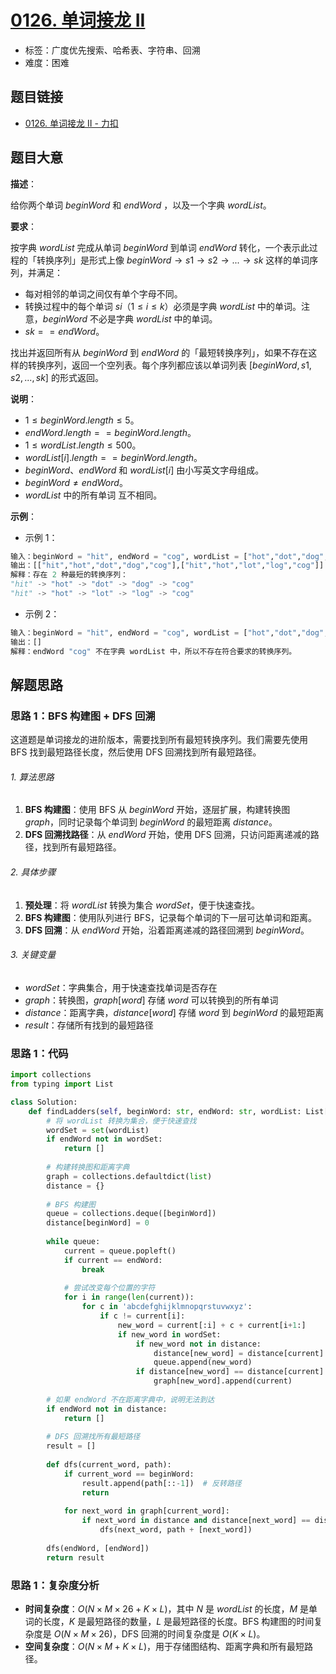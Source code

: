 # [0126. 单词接龙 II](https://leetcode.cn/problems/word-ladder-ii/)

- 标签：广度优先搜索、哈希表、字符串、回溯
- 难度：困难

## 题目链接

- [0126. 单词接龙 II - 力扣](https://leetcode.cn/problems/word-ladder-ii/)

## 题目大意

**描述**：

给你两个单词 $beginWord$ 和 $endWord$ ，以及一个字典 $wordList$。

**要求**：

按字典 $wordList$ 完成从单词 $beginWord$ 到单词 $endWord$ 转化，一个表示此过程的「转换序列」是形式上像 $beginWord \rightarrow s1 \rightarrow s2 \rightarrow ... \rightarrow sk$ 这样的单词序列，并满足：

- 每对相邻的单词之间仅有单个字母不同。
- 转换过程中的每个单词 $si$（$1 \le i \le k$）必须是字典 $wordList$ 中的单词。注意，$beginWord$ 不必是字典 $wordList$ 中的单词。
- $sk == endWord$。

找出并返回所有从 $beginWord$ 到 $endWord$ 的「最短转换序列」，如果不存在这样的转换序列，返回一个空列表。每个序列都应该以单词列表 $[beginWord, s1, s2, ..., sk]$ 的形式返回。

**说明**：

- $1 \le beginWord.length \le 5$。
- $endWord.length == beginWord.length$。
- $1 \le wordList.length \le 500$。
- $wordList[i].length == beginWord.length$。
- $beginWord$、$endWord$ 和 $wordList[i]$ 由小写英文字母组成。
- $beginWord \ne endWord$。
- $wordList$ 中的所有单词 互不相同。

**示例**：

- 示例 1：

```python
输入：beginWord = "hit", endWord = "cog", wordList = ["hot","dot","dog","lot","log","cog"]
输出：[["hit","hot","dot","dog","cog"],["hit","hot","lot","log","cog"]]
解释：存在 2 种最短的转换序列：
"hit" -> "hot" -> "dot" -> "dog" -> "cog"
"hit" -> "hot" -> "lot" -> "log" -> "cog"
```

- 示例 2：

```python
输入：beginWord = "hit", endWord = "cog", wordList = ["hot","dot","dog","lot","log"]
输出：[]
解释：endWord "cog" 不在字典 wordList 中，所以不存在符合要求的转换序列。
```

## 解题思路

### 思路 1：BFS 构建图 + DFS 回溯

这道题是单词接龙的进阶版本，需要找到所有最短转换序列。我们需要先使用 BFS 找到最短路径长度，然后使用 DFS 回溯找到所有最短路径。

###### 1. 算法思路

1. **BFS 构建图**：使用 BFS 从 $beginWord$ 开始，逐层扩展，构建转换图 $graph$，同时记录每个单词到 $beginWord$ 的最短距离 $distance$。
2. **DFS 回溯找路径**：从 $endWord$ 开始，使用 DFS 回溯，只访问距离递减的路径，找到所有最短路径。

###### 2. 具体步骤

1. **预处理**：将 $wordList$ 转换为集合 $wordSet$，便于快速查找。
2. **BFS 构建图**：使用队列进行 BFS，记录每个单词的下一层可达单词和距离。
3. **DFS 回溯**：从 $endWord$ 开始，沿着距离递减的路径回溯到 $beginWord$。

###### 3. 关键变量

- $wordSet$：字典集合，用于快速查找单词是否存在
- $graph$：转换图，$graph[word]$ 存储 $word$ 可以转换到的所有单词
- $distance$：距离字典，$distance[word]$ 存储 $word$ 到 $beginWord$ 的最短距离
- $result$：存储所有找到的最短路径

### 思路 1：代码

```python
import collections
from typing import List

class Solution:
    def findLadders(self, beginWord: str, endWord: str, wordList: List[str]) -> List[List[str]]:
        # 将 wordList 转换为集合，便于快速查找
        wordSet = set(wordList)
        if endWord not in wordSet:
            return []
        
        # 构建转换图和距离字典
        graph = collections.defaultdict(list)
        distance = {}
        
        # BFS 构建图
        queue = collections.deque([beginWord])
        distance[beginWord] = 0
        
        while queue:
            current = queue.popleft()
            if current == endWord:
                break
                
            # 尝试改变每个位置的字符
            for i in range(len(current)):
                for c in 'abcdefghijklmnopqrstuvwxyz':
                    if c != current[i]:
                        new_word = current[:i] + c + current[i+1:]
                        if new_word in wordSet:
                            if new_word not in distance:
                                distance[new_word] = distance[current] + 1
                                queue.append(new_word)
                            if distance[new_word] == distance[current] + 1:
                                graph[new_word].append(current)
        
        # 如果 endWord 不在距离字典中，说明无法到达
        if endWord not in distance:
            return []
        
        # DFS 回溯找所有最短路径
        result = []
        
        def dfs(current_word, path):
            if current_word == beginWord:
                result.append(path[::-1])  # 反转路径
                return
            
            for next_word in graph[current_word]:
                if next_word in distance and distance[next_word] == distance[current_word] - 1:
                    dfs(next_word, path + [next_word])
        
        dfs(endWord, [endWord])
        return result
```

### 思路 1：复杂度分析

- **时间复杂度**：$O(N \times M \times 26 + K \times L)$，其中 $N$ 是 $wordList$ 的长度，$M$ 是单词的长度，$K$ 是最短路径的数量，$L$ 是最短路径的长度。BFS 构建图的时间复杂度是 $O(N \times M \times 26)$，DFS 回溯的时间复杂度是 $O(K \times L)$。
- **空间复杂度**：$O(N \times M + K \times L)$，用于存储图结构、距离字典和所有最短路径。

